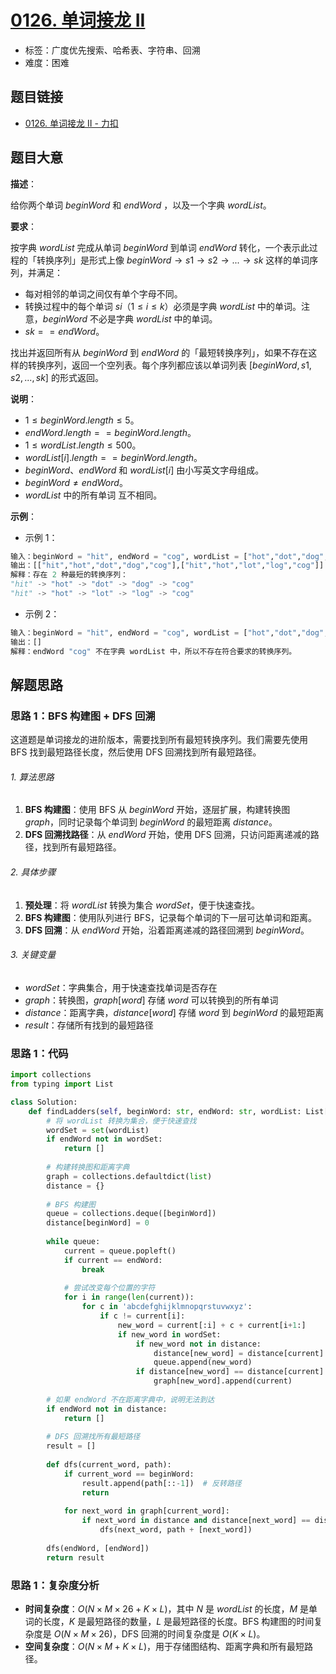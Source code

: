 # [0126. 单词接龙 II](https://leetcode.cn/problems/word-ladder-ii/)

- 标签：广度优先搜索、哈希表、字符串、回溯
- 难度：困难

## 题目链接

- [0126. 单词接龙 II - 力扣](https://leetcode.cn/problems/word-ladder-ii/)

## 题目大意

**描述**：

给你两个单词 $beginWord$ 和 $endWord$ ，以及一个字典 $wordList$。

**要求**：

按字典 $wordList$ 完成从单词 $beginWord$ 到单词 $endWord$ 转化，一个表示此过程的「转换序列」是形式上像 $beginWord \rightarrow s1 \rightarrow s2 \rightarrow ... \rightarrow sk$ 这样的单词序列，并满足：

- 每对相邻的单词之间仅有单个字母不同。
- 转换过程中的每个单词 $si$（$1 \le i \le k$）必须是字典 $wordList$ 中的单词。注意，$beginWord$ 不必是字典 $wordList$ 中的单词。
- $sk == endWord$。

找出并返回所有从 $beginWord$ 到 $endWord$ 的「最短转换序列」，如果不存在这样的转换序列，返回一个空列表。每个序列都应该以单词列表 $[beginWord, s1, s2, ..., sk]$ 的形式返回。

**说明**：

- $1 \le beginWord.length \le 5$。
- $endWord.length == beginWord.length$。
- $1 \le wordList.length \le 500$。
- $wordList[i].length == beginWord.length$。
- $beginWord$、$endWord$ 和 $wordList[i]$ 由小写英文字母组成。
- $beginWord \ne endWord$。
- $wordList$ 中的所有单词 互不相同。

**示例**：

- 示例 1：

```python
输入：beginWord = "hit", endWord = "cog", wordList = ["hot","dot","dog","lot","log","cog"]
输出：[["hit","hot","dot","dog","cog"],["hit","hot","lot","log","cog"]]
解释：存在 2 种最短的转换序列：
"hit" -> "hot" -> "dot" -> "dog" -> "cog"
"hit" -> "hot" -> "lot" -> "log" -> "cog"
```

- 示例 2：

```python
输入：beginWord = "hit", endWord = "cog", wordList = ["hot","dot","dog","lot","log"]
输出：[]
解释：endWord "cog" 不在字典 wordList 中，所以不存在符合要求的转换序列。
```

## 解题思路

### 思路 1：BFS 构建图 + DFS 回溯

这道题是单词接龙的进阶版本，需要找到所有最短转换序列。我们需要先使用 BFS 找到最短路径长度，然后使用 DFS 回溯找到所有最短路径。

###### 1. 算法思路

1. **BFS 构建图**：使用 BFS 从 $beginWord$ 开始，逐层扩展，构建转换图 $graph$，同时记录每个单词到 $beginWord$ 的最短距离 $distance$。
2. **DFS 回溯找路径**：从 $endWord$ 开始，使用 DFS 回溯，只访问距离递减的路径，找到所有最短路径。

###### 2. 具体步骤

1. **预处理**：将 $wordList$ 转换为集合 $wordSet$，便于快速查找。
2. **BFS 构建图**：使用队列进行 BFS，记录每个单词的下一层可达单词和距离。
3. **DFS 回溯**：从 $endWord$ 开始，沿着距离递减的路径回溯到 $beginWord$。

###### 3. 关键变量

- $wordSet$：字典集合，用于快速查找单词是否存在
- $graph$：转换图，$graph[word]$ 存储 $word$ 可以转换到的所有单词
- $distance$：距离字典，$distance[word]$ 存储 $word$ 到 $beginWord$ 的最短距离
- $result$：存储所有找到的最短路径

### 思路 1：代码

```python
import collections
from typing import List

class Solution:
    def findLadders(self, beginWord: str, endWord: str, wordList: List[str]) -> List[List[str]]:
        # 将 wordList 转换为集合，便于快速查找
        wordSet = set(wordList)
        if endWord not in wordSet:
            return []
        
        # 构建转换图和距离字典
        graph = collections.defaultdict(list)
        distance = {}
        
        # BFS 构建图
        queue = collections.deque([beginWord])
        distance[beginWord] = 0
        
        while queue:
            current = queue.popleft()
            if current == endWord:
                break
                
            # 尝试改变每个位置的字符
            for i in range(len(current)):
                for c in 'abcdefghijklmnopqrstuvwxyz':
                    if c != current[i]:
                        new_word = current[:i] + c + current[i+1:]
                        if new_word in wordSet:
                            if new_word not in distance:
                                distance[new_word] = distance[current] + 1
                                queue.append(new_word)
                            if distance[new_word] == distance[current] + 1:
                                graph[new_word].append(current)
        
        # 如果 endWord 不在距离字典中，说明无法到达
        if endWord not in distance:
            return []
        
        # DFS 回溯找所有最短路径
        result = []
        
        def dfs(current_word, path):
            if current_word == beginWord:
                result.append(path[::-1])  # 反转路径
                return
            
            for next_word in graph[current_word]:
                if next_word in distance and distance[next_word] == distance[current_word] - 1:
                    dfs(next_word, path + [next_word])
        
        dfs(endWord, [endWord])
        return result
```

### 思路 1：复杂度分析

- **时间复杂度**：$O(N \times M \times 26 + K \times L)$，其中 $N$ 是 $wordList$ 的长度，$M$ 是单词的长度，$K$ 是最短路径的数量，$L$ 是最短路径的长度。BFS 构建图的时间复杂度是 $O(N \times M \times 26)$，DFS 回溯的时间复杂度是 $O(K \times L)$。
- **空间复杂度**：$O(N \times M + K \times L)$，用于存储图结构、距离字典和所有最短路径。

